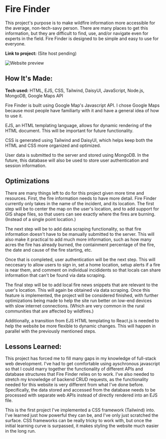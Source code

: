 # Fire Finder

This project's purpose is to make wildfire information more accessible for the average, non-tech-savy person. There are many places to get this information, but they are difficult to find, use, and/or navigate even for experts in the field. Fire Finder is designed to be simple and easy to use for everyone. 

**Link to project:** (Site host pending) 

![Website preview](https://i.imgur.com/TOXZoPq.jpg)

## How It's Made:

**Tech used:** HTML, EJS, CSS, Tailwind, DaisyUI, JavaScript, Node.js, MongoDB, Google Maps API

Fire Finder is built using Google Map's Javascript API. I chose Google Maps because most people have familiarty with it and have a general idea of how to use it. 

EJS, an HTML templating language, allows for dynamic rendering of the HTML document. This will be important for future functionality. 

CSS is generated using Tailwind and DaisyUI, which helps keep both the HTML and CSS more organized and optimized. 

User data is submitted to the server and stored using MongoDB. In the future, this database will also be used to store user authentication and session information.

## Optimizations

There are many things left to do for this project given more time and resources. First, the fire information needs to have more detail. Fire Finder currently only takes in the name of the incident, and its location. The first step will be to center the map on the user's location, and to add support for GIS shape files, so that users can see exactly where the fires are burning. (Instead of a single point location.)

The next step will be to add data scraping functionality, so that fire information doesn't have to be manually submitted to the server. This will also make it practical to add much more information, such as how many acres the fire has already burned, the containment percentage of the fire, the date and cause of the fire starting, etc. 

Once that is completed, user authentication will be the next step. This will neccesary to allow users to sign in, set a home location, setup alerts if a fire is near them, and comment on individual incididents so that locals can share information that can't be found via data scraping. 

The final step will be to add local fire news snippets that are relevant to the user's location. This will again be obtained via data scraping. Once this feature is implemented, the project will be considered finished, with further optimizations being made to help the site run better on low-end devices with slow internet connections. (Which are very common in the rural communities that are affected by wildfires.) 

Additionally, a transition from EJS HTML templating to React.js is needed to help the website be more flexible to dynamic changes. This will happen in parallel with the previously mentioned steps. 

## Lessons Learned:

This project has forced me to fill many gaps in my knowledge of full-stack web development. I've had to get comfortable using ayschronous javascript so that I could marry together the functionality of different APIs and database structures that Fire Finder relies on to work. I've also needed to stretch my knowledge of backend CRUD requests, as the functionality needed for this website is very different from what I've done before. Specifically, the data stored and accessed from the database needs to be processed with separate web APIs instead of directly rendered into an EJS file. 

This is the first project I've implemented a CSS framework (Tailwind) into. I've learned just how powerful they can be, and I've only just scratched the surface. CSS frameworks can be really tricky to work with, but once the initial learning curve is surpassed, it makes styling the website much easier in the long run. 
